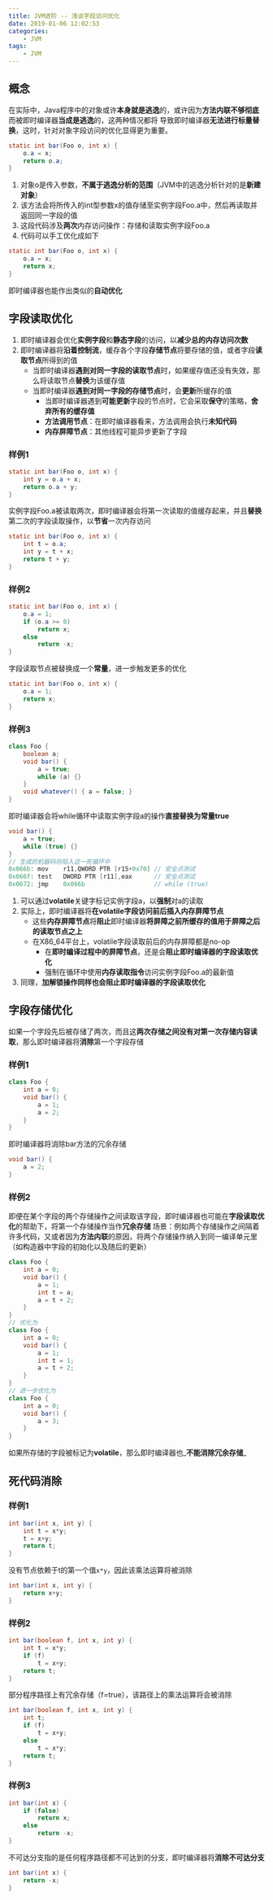 ```yaml
---
title: JVM进阶 -- 浅谈字段访问优化
date: 2019-01-06 12:02:53
categories:
    - JVM
tags:
    - JVM
---
```


## 概念
在实际中，Java程序中的对象或许**本身就是逃逸**的，或许因为**方法内联不够彻底**而被即时编译器**当成是逃逸**的，这两种情况都将
导致即时编译器**无法进行标量替换**，这时，针对对象字段访问的优化显得更为重要。

```java
static int bar(Foo o, int x) {
    o.a = x;
    return o.a;
}
```

<!-- more -->

1. 对象o是传入参数，**不属于逃逸分析的范围**（JVM中的逃逸分析针对的是**新建对象**）
2. 该方法会将所传入的int型参数x的值存储至实例字段Foo.a中，然后再读取并返回同一字段的值
3. 这段代码涉及**两次**内存访问操作：存储和读取实例字段Foo.a
4. 代码可以手工优化成如下

```java
static int bar(Foo o, int x) {
    o.a = x;
    return x;
}
```
即时编译器也能作出类似的**自动优化**

## 字段读取优化
1. 即时编译器会优化**实例字段**和**静态字段**的访问，以**减少总的内存访问次数**
2. 即时编译器将**沿着控制流**，缓存各个字段**存储节点**将要存储的值，或者字段**读取节点**所得到的值
    - 当即时编译器**遇到对同一字段的读取节点**时，如果缓存值还没有失效，那么将读取节点**替换**为该缓存值
    - 当即时编译器**遇到对同一字段的存储节点**时，会**更新**所缓存的值
        - 当即时编译器遇到**可能更新**字段的节点时，它会采取**保守**的策略，**舍弃所有的缓存值**
        - **方法调用节点**：在即时编译器看来，方法调用会执行**未知代码**
        - **内存屏障节点**：其他线程可能异步更新了字段

### 样例1
```java
static int bar(Foo o, int x) {
    int y = o.a + x;
    return o.a + y;
}
```
实例字段Foo.a被读取两次，即时编译器会将第一次读取的值缓存起来，并且**替换**第二次的字段读取操作，以**节省**一次内存访问
```java
static int bar(Foo o, int x) {
    int t = o.a;
    int y = t + x;
    return t + y;
}
```

### 样例2
```java
static int bar(Foo o, int x) {
    o.a = 1;
    if (o.a >= 0)
        return x;
    else
        return -x;
}
```
字段读取节点被替换成一个**常量**，进一步触发更多的优化
```java
static int bar(Foo o, int x) {
    o.a = 1;
    return x;
}
```

### 样例3
```java
class Foo {
    boolean a;
    void bar() {
        a = true;
        while (a) {}
    }
    void whatever() { a = false; }
}
```
即时编译器会将while循环中读取实例字段a的操作**直接替换为常量true**
```java
void bar() {
    a = true;
    while (true) {}
}
// 生成的机器码将陷入这一死循环中
0x066b: mov    r11,QWORD PTR [r15+0x70] // 安全点测试
0x066f: test   DWORD PTR [r11],eax      // 安全点测试
0x0672: jmp    0x066b                   // while (true)
```
1. 可以通过**volatile**关键字标记实例字段a，以**强制**对a的读取
2. 实际上，即时编译器将**在volatile字段访问前后插入内存屏障节点**
    - 这些**内存屏障节点**将**阻止**即时编译器**将屏障之前所缓存的值用于屏障之后的读取节点之上**
    - 在X86_64平台上，volatile字段读取前后的内存屏障都是no-op
        - 在**即时编译过程中的屏障节点**，还是会**阻止即时编译器的字段读取优化**
        - 强制在循环中使用**内存读取指令**访问实例字段Foo.a的最新值
3. 同理，**加解锁操作同样也会阻止即时编译器的字段读取优化**

## 字段存储优化
如果一个字段先后被存储了两次，而且这**两次存储之间没有对第一次存储内容读取**，那么即时编译器将**消除**第一个字段存储

### 样例1
```java
class Foo {
    int a = 0;
    void bar() {
        a = 1;
        a = 2;
    }
}
```
即时编译器将消除bar方法的冗余存储
```java
void bar() {
    a = 2;
}
```

### 样例2
即便在某个字段的两个存储操作之间读取该字段，即时编译器也可能在**字段读取优化**的帮助下，将第一个存储操作当作**冗余存储**
场景：例如两个存储操作之间隔着许多代码，又或者因为**方法内联**的原因，将两个存储操作纳入到同一编译单元里（如构造器中字段的初始化以及随后的更新）
```java
class Foo {
    int a = 0;
    void bar() {
        a = 1;
        int t = a;
        a = t + 2;
    }
}
// 优化为
class Foo {
    int a = 0;
    void bar() {
        a = 1;
        int t = 1;
        a = t + 2;
    }
}
// 进一步优化为
class Foo {
    int a = 0;
    void bar() {
        a = 3;
    }
}
```
如果所存储的字段被标记为**volatile**，那么即时编译器也_**不能消除冗余存储**_

## 死代码消除

### 样例1
```java
int bar(int x, int y) {
    int t = x*y;
    t = x+y;
    return t;
}
```
没有节点依赖于t的第一个值`x*y`，因此该乘法运算将被消除
```java
int bar(int x, int y) {
    return x+y;
}
```

### 样例2
```java
int bar(boolean f, int x, int y) {
    int t = x*y;
    if (f)
        t = x+y;
    return t;
}
```
部分程序路径上有冗余存储（f=true），该路径上的乘法运算将会被消除
```java
int bar(boolean f, int x, int y) {
    int t;
    if (f)
        t = x+y;
    else
        t = x*y;
    return t;
}
```

### 样例3
```java
int bar(int x) {
    if (false)
        return x;
    else
        return -x;
}
```
不可达分支指的是任何程序路径都不可达到的分支，即时编译器将**消除不可达分支**
```java
int bar(int x) {
    return -x;
}
```




























































<!-- indicate-the-source -->

